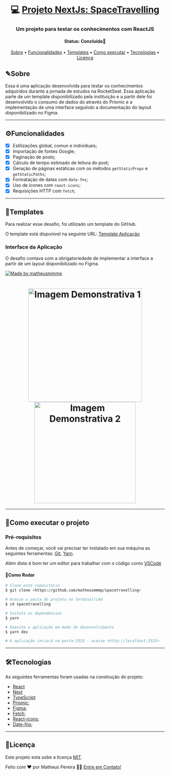 <h1 align="center">
   💻 <a href="#"> Projeto NextJs: SpaceTravelling </a>
</h1>

<h3 align="center">
   Um projeto para testar os conhecimentos com ReactJS
</h3>

<h4 align="center"> 
	 Status: Concluído🚀
</h4>

<p align="center">
 <a href="#sobre">Sobre</a> •
 <a href="#funcionalidades">Funcionalidades</a> •
 <a href="#templates">Templates</a> • 
 <a href="#como-executar-o-projeto">Como executar</a> • 
 <a href="#tecnologias">Tecnologias</a> • 
 <a href="#licença">Licença</a>
</p>


## ✎Sobre

Essa é uma aplicação desenvolvida para testar os conhecimentos adquiridos durante a jornada de estudos na RocketSeat. Essa aplicação parte de um template disponibilizado pela instituição e a partir dele foi desenvolvido o consumo de dados do através do Prismic e a implementação de uma interface seguindo a documentação do layout disponibilizado no Figma.


---

## ⚙Funcionalidades

- [x]  Estilizações global, comun e individuais;
- [x]  Importação de fontes Google;
- [x]  Paginação de posts;
- [x]  Cálculo de tempo estimado de leitura do post;
- [x]  Geração de páginas estáticas com os métodos `getStaticProps` e `getStaticPaths`;
- [x]  Formatação de datas com `date-fns`;
- [x]  Uso de ícones com `react-icons`;
- [x]  Requisições HTTP com `fetch`;

---

## 🎨Templates

Para realizar esse desafio, foi utilizado um template do GitHub.

O template está disponível na seguinte URL: [Template Aplicação](https://github.com/rocketseat-education/ignite-template-reactjs-criando-um-projeto-do-zero)


### Interface da Aplicação

O desafio contava com a obrigatoriedade de implementar a interface a partir de um layout disponibilizado no Figma.

<a href="https://www.figma.com/file/0Y26j0tf1K2WB5c1ja5hov/Desafios-M%C3%B3dulo-3-ReactJS/duplicate">
  <img alt="Made by matheusmmmp" src="https://img.shields.io/badge/Acessar%20Layout%20-Figma-%2304D361">
</a>

<h1 align="center">
  <img alt="Imagem Demonstrativa 1" title="#Img1" src="https://user-images.githubusercontent.com/33897566/167714301-d049571f-b120-4aab-b16a-f44f494a979e.PNG" style="width: 359px;" />
  <img alt="Imagem Demonstrativa 2" title="#Img2" src="https://user-images.githubusercontent.com/33897566/167714310-9b59fa48-6a40-46d2-9ac4-a04d5c00ec26.PNG" style="width: 320px;" />
</h1>

---
## 🚀Como executar o projeto 

### Pré-requisitos

Antes de começar, você vai precisar ter instalado em sua máquina as seguintes ferramentas:
[Git](https://git-scm.com), [Yarn](https://yarnpkg.com/). 

Além disto é bom ter um editor para trabalhar com o código como [VSCode](https://code.visualstudio.com/)

#### 🎲Como Rodar 

```bash
# Clone este repositório
$ git clone <https://github.com/matheusmmmp/spacetravelling>

# Acesse a pasta do projeto no terminal/cmd
$ cd spacetravelling

# Instale as dependências
$ yarn

# Execute a aplicação em modo de desenvolvimento
$ yarn dev

# A aplicação inciará na porta:3333 - acesse <http://localhost:3333>
```

---

## 🛠Tecnologias

As seguintes ferramentas foram usadas na construção do projeto:

-   [React](https://pt-br.reactjs.org/)
-   [Next](https://nextjs.org/)
-   [TypeScript](https://www.typescriptlang.org/)
-   [Prismic](https://prismic.io/);
-   [Figma](https://www.figma.com/);
-   [Fetch](https://developer.mozilla.org/pt-BR/docs/Web/API/Fetch_API/Using_Fetch);
-   [React-icons](https://react-icons.github.io/react-icons/);
-   [Date-fns](https://date-fns.org/docs/Getting-Started);
---

## 📝Licença

Este projeto esta sobe a licença [MIT](./LICENSE).

Feito com ❤️ por Matheus Pereira 👋🏽 [Entre em Contato!](www.linkedin.com/in/matheus-de-medeiros-pereira-52b245140)

